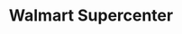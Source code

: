 ---
title: "Walmart Supercenter"
url: /columbia/walmart-supercenter-forest-drive/
shop: Supermarkt
---